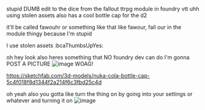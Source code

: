 stupid DUMB edit to the dice from the fallout ttrpg module in foundry vtt uhh using stolen assets
also has a cool bottle cap for the d2

it'll be called fawouhr or something like that like fawour, fall our in the module thingy because I'm stupid

I use stolen assets :bcaThumbsUpYes:

oh hey look also heres something that NO foundry dev can do I'm gonna POST A PICTURE
![image](https://github.com/noho-e/fallout-dice-addition/assets/170401300/3c07e799-12ab-446e-8b0a-691cf953ced7)
WOAG!


https://sketchfab.com/3d-models/nuka-cola-bottle-cap-5c4f018f8d1344f2a214f6c3fbd25c4d

oh yeah also you gotta like turn the thing on by going into your settings or whatever and turning it on
![image](https://github.com/noho-e/fallout-dice-addition/assets/170401300/ada1793f-623a-40c5-b067-66d8ff108169)
